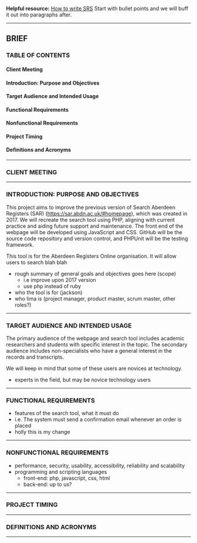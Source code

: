 **Helpful resource:** [How to write SRS](https://www.perforce.com/blog/alm/how-write-software-requirements-specification-srs-document)
Start with bullet points and we will buff it out into paragraphs after.
___
## BRIEF

### TABLE OF CONTENTS

#### Client Meeting
#### Introduction: Purpose and Objectives
#### Target Audience and Intended Usage
#### Functional Requirements
#### Nonfunctional Requirements
#### Project Timing
#### Definitions and Acronyms

___
### CLIENT MEETING

___
### INTRODUCTION: PURPOSE AND OBJECTIVES

This project aims to improve the previous version of Search Aberdeen Registers (SAR) (https://sar.abdn.ac.uk/#homepage), which was created in 2017. We will recreate the search tool using PHP, aligning with current practice and aiding future support and maintenance. The front end of the webpage will be developed using JavaScript and CSS. GitHub will be the source code repository and version control, and PHPUnit will be the testing framework.

This tool is for the Aberdeen Registers Online organisation. It will allow users to search blah blah

- rough summary of general goals and objectives goes here (scope)
	- i.e improve upon 2017 version
	- use php instead of ruby
- who the tool is for (jackson)
- who lima is (project manager, product master, scrum master, other roles?)

___
### TARGET AUDIENCE AND INTENDED USAGE

The primary audience of the webpage and search tool includes academic researchers and students with specific interest in the topic. The secondary audience includes non-specialists who have a general interest in the records and transcripts.

We will keep in mind that some of these users are novices at technology.

- experts in the field, but may be novice technology users

___
### FUNCTIONAL REQUIREMENTS
- features of the search tool, what it must do
- i.e. The system must send a confirmation email whenever an order is placed
- holly this is my change
___
### NONFUNCTIONAL REQUIREMENTS
- performance, security, usability, accessibility, reliability and scalability
- programming and scripting languages
	- front-end: php, javascript, css, html
	- back-end: up to us?

___

### PROJECT TIMING

___

### DEFINITIONS AND ACRONYMS

___
